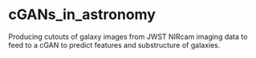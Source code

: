 # cGANs_in_astronomy
Producing cutouts of galaxy images from JWST NIRcam imaging data to feed to a cGAN to predict features and substructure of galaxies.
